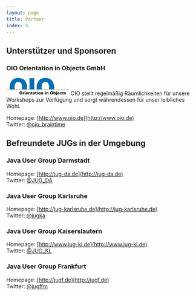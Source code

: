 ```yaml
---
layout: page
title: Partner
index: 5
---
```


## Unterstützer und Sponsoren

### OIO Orientation in Objects GmbH

<img src="/public/img/oio-logo.png" />
OIO stellt regelmäßig Räumlichkeiten für unsere Workshops zur Verfügung und sorgt währendessen für unser leibliches Wohl.

Homepage: [http://www.oio.de](http://www.oio.de)<br />
Twitter:  [@oio_braintime](https://twitter.com/oio_braintime)

## Befreundete JUGs in der Umgebung

### Java User Group Darmstadt

Homepage: [http://jug-da.de](http://jug-da.de)<br />
Twitter:  [@JUG_DA](https://twitter.com/JUG_DA)

### Java User Group Karlsruhe

Homepage: [http://jug-karlsruhe.de](http://jug-karlsruhe.de)<br />
Twitter:  [@jugka](https://twitter.com/jugka)

### Java User Group Kaiserslautern

Homepage: [http://www.jug-kl.de](http://www.jug-kl.de)<br />
Twitter:  [@JUG_KL](https://twitter.com/JUG_KL)

### Java User Group Frankfurt

Homepage: [http://jugf.de](http://jugf.de)<br />
Twitter:  [@jugffm](https://twitter.com/jugffm)
